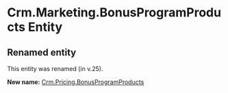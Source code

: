 # Crm.Marketing.BonusProgramProducts Entity

## Renamed entity

This entity was renamed (in v.25).

**New name:** [Crm.Pricing.BonusProgramProducts](Crm.Pricing.BonusProgramProducts.md)

